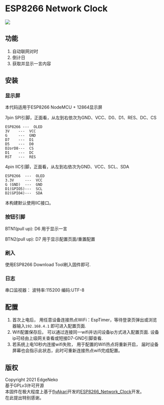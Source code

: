 # ESP8266 Network Clock
![](https://img.shields.io/github/workflow/status/hv0905/NiEsp8266WebTimer/Build?logo=github&style=flat-square)
## 功能

 1. 自动联网对时
 2. 倒计日
 3. 获取并显示一言内容

## 安装

### 显示屏

本代码适用于ESP8266 NodeMCU + 12864显示屏

7pin SPI引脚，正面看，从左到右依次为GND、VCC、D0、D1、RES、DC、CS

```
ESP8266 ---  OLED
3V    ---  VCC
G     ---  GND
D7    ---  D1
D5    ---  D0
D2orD8---  CS
D1    ---  DC
RST   ---  RES
```

4pin IIC引脚，正面看，从左到右依次为GND、VCC、SCL、SDA

```
ESP8266  ---  OLED
3.3V     ---  VCC
G (GND)  ---  GND
D1(GPIO5)---  SCL
D2(GPIO4)---  SDA
```

本构建默认使用IIC接口。

### 按钮引脚

BTN1(pull up): D6 用于显示一言

BTN2(pull up): D7 用于显示配置页面/重置配置

### 刷入

使用ESP8266 Download Tool刷入固件即可.

### 日志

串口监视器： 波特率:115200 编码:UTF-8

## 配置

1. 首次上电后， 用任意设备连接热点WiFi：EspTimer，等待登录页弹出或浏览器输入`192.168.4.1` 即可进入配置页面.
2. Wifi配置保存后， 可以通过连接同一wifi并访问设备ip方式进入配置页面. 设备ip可经由上级网关查看或短接D7-GND引脚查看.
3. 若系统上电10秒内连接wifi失败， 用于配置的Wifi热点将重新开启， 届时设备屏幕也会指示此状态，此时可重新连接热点wifi完成配置。

## 版权
Copyright 2021 EdgeNeko  
基于GPLv3许可开源  
本固件在极大程度上基于[flyAkari](https://github.com/flyAkari)开发的[ESP8266_Network_Clock](https://github.com/flyAkari/ESP8266_Network_Clock)开发。  
在此提出特别感谢。  
